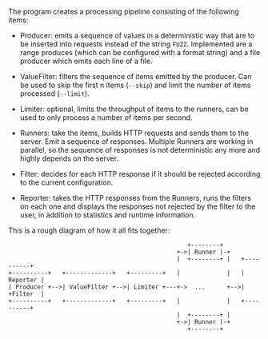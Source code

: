 The program creates a processing pipeline consisting of the following items:

 * Producer: emits a sequence of values in a deterministic way that are to be
   inserted into requests instead of the string `FUZZ`. Implemented are a range
   produces (which can be configured with a format string) and a file producer
   which emits each line of a file.

 * ValueFilter: filters the sequence of items emitted by the producer. Can be
   used to skip the first n items (`--skip`) and limit the number of items
   processed (`--limit`).

 * Limiter: optional, limits the throughput of items to the runners, can be
   used to only process a number of items per second.

 * Runners: take the items, builds HTTP requests and sends them to the server.
   Emit a sequence of responses. Multiple Runners are working in parallel, so
   the sequence of responses is not deterministic any more and highly depends
   on the server.

 * Filter: decides for each HTTP response if it should be rejected according to
   the current configuration.

 * Reporter: takes the HTTP responses from the Runners, runs the filters on
   each one and displays the responses not rejected by the filter to the user,
   in addition to statistics and runtime information.

This is a rough diagram of how it all fits together:

```
                                                  +--------+
                                               +->| Runner |-+
                                               |  +--------+ |   +----------+
+----------+   +-------------+   +---------+   |             |   | Reporter |
| Producer +-->| ValueFilter +-->| Limiter +---+->  ...      +-->| +Filter  |
+----------+   +-------------+   +---------+   |             |   +----------+
                                               |  +--------+ |
                                               +->| Runner |-+
                                                  +--------+
```
